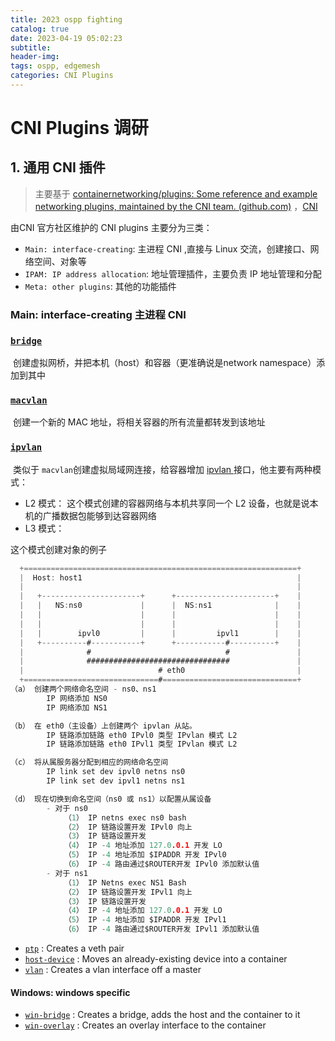 ```yaml
---
title: 2023 ospp fighting
catalog: true
date: 2023-04-19 05:02:23
subtitle:
header-img:
tags: ospp, edgemesh
categories: CNI Plugins
---
```


# CNI Plugins 调研

## 1. 通用 CNI 插件

> 主要基于 [containernetworking/plugins: Some reference and example networking plugins, maintained by the CNI team. (github.com)](https://github.com/containernetworking/plugins) ，[CNI](https://www.cni.dev/plugins/current/)

由CNI 官方社区维护的 CNI plugins 主要分为三类：

* `Main: interface-creating`: 主进程 CNI ,直接与 Linux 交流，创建接口、网络空间、对象等
* `IPAM: IP address allocation`:  地址管理插件，主要负责 IP 地址管理和分配
* `Meta: other plugins`: 其他的功能插件



### Main: interface-creating  主进程 CNI 

### [`bridge`](https://www.cni.dev/plugins/current/main/bridge/) 

​	创建虚拟网桥，并把本机（host）和容器（更准确说是network namespace）添加到其中

### [`macvlan`](https://www.cni.dev/plugins/current/main/macvlan/)

​	创建一个新的 MAC 地址，将相关容器的所有流量都转发到该地址

### [`ipvlan`](https://www.cni.dev/plugins/current/main/ipvlan/) 

​	类似于 `macvlan`创建虚拟局域网连接，给容器增加 [ipvlan ](https://www.kernel.org/doc/Documentation/networking/ipvlan.txt)接口，他主要有两种模式：

- L2 模式： 这个模式创建的容器网络与本机共享同一个 L2 设备，也就是说本机的广播数据包能够到达容器网络
- L3 模式：

这个模式创建对象的例子

``` c
  +=============================================================+
  |  Host: host1                                                |
  |                                                             |
  |   +----------------------+      +----------------------+    |
  |   |   NS:ns0             |      |  NS:ns1              |    |
  |   |                      |      |                      |    |
  |   |                      |      |                      |    |
  |   |        ipvl0         |      |         ipvl1        |    |
  |   +----------#-----------+      +-----------#----------+    |
  |              #                              #               |
  |              ################################               |
  |                              # eth0                         |
  +==============================#==============================+
（a） 创建两个网络命名空间 - ns0、ns1
		IP 网络添加 NS0
		IP 网络添加 NS1

（b） 在 eth0（主设备）上创建两个 ipvlan 从站。
		IP 链路添加链路 eth0 IPvl0 类型 IPvlan 模式 L2
		IP 链路添加链路 eth0 IPvl1 类型 IPvlan 模式 L2

（c） 将从属服务器分配到相应的网络命名空间
		IP link set dev ipvl0 netns ns0
		IP link set dev ipvl1 netns ns1

（d） 现在切换到命名空间（ns0 或 ns1）以配置从属设备
		- 对于 ns0
			（1） IP netns exec ns0 bash
			（2） IP 链路设置开发 IPvl0 向上
			（3） IP 链路设置开发
			（4） IP -4 地址添加 127.0.0.1 开发 LO
			（5） IP -4 地址添加 $IPADDR 开发 IPvl0
			（6） IP -4 路由通过$ROUTER开发 IPvl0 添加默认值
		- 对于 ns1
			（1） IP Netns exec NS1 Bash
			（2） IP 链路设置开发 IPvl1 向上
			（3） IP 链路设置开发
			（4） IP -4 地址添加 127.0.0.1 开发 LO
			（5） IP -4 地址添加 $IPADDR 开发 IPvl1
			（6） IP -4 路由通过$ROUTER开发 IPvl1 添加默认值
```



- [`ptp`](https://www.cni.dev/plugins/current/main/ptp/) : Creates a veth pair
- [`host-device`](https://www.cni.dev/plugins/current/main/host-device/) : Moves an already-existing device into a container
- [`vlan`](https://www.cni.dev/plugins/current/main/vlan/) : Creates a vlan interface off a master

#### Windows: windows specific 

- [`win-bridge`](https://www.cni.dev/plugins/current/main/win-bridge/) : Creates a bridge, adds the host and the container to it
- [`win-overlay`](https://www.cni.dev/plugins/current/main/win-overlay/) : Creates an overlay interface to the container
